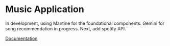# Music Application

In development, using Mantine for the foundational components. Gemini for song recommendation in progress. Next, add spotify API. 

[Documentation](https://mantine.dev/guides/next/)
